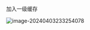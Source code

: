 加入一级缓存

![image-20240403233254078](D:\1StudyFiles\IDEA\Middleware-of-Handwriting\Handwriting-Series\docs\image-20240403233254078.png)




